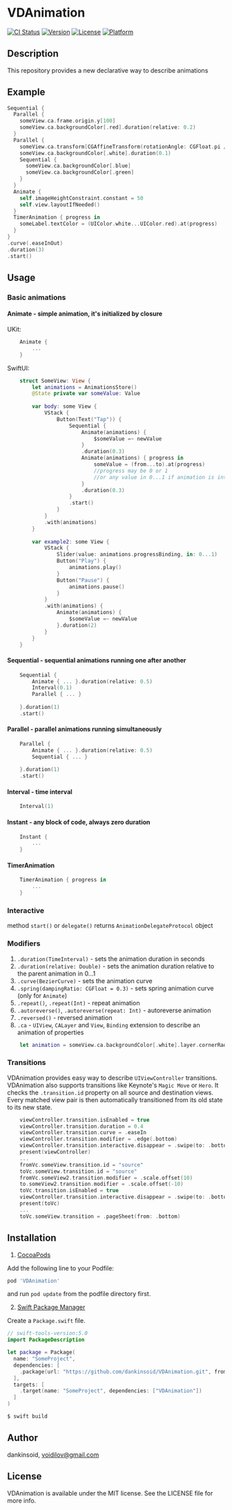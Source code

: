# VDAnimation

[![CI Status](https://img.shields.io/travis/dankinsoid/VDAnimation.svg?style=flat)](https://travis-ci.org/dankinsoid/VDAnimation)
[![Version](https://img.shields.io/cocoapods/v/VDAnimation.svg?style=flat)](https://cocoapods.org/pods/VDAnimation)
[![License](https://img.shields.io/cocoapods/l/VDAnimation.svg?style=flat)](https://cocoapods.org/pods/VDAnimation)
[![Platform](https://img.shields.io/cocoapods/p/VDAnimation.svg?style=flat)](https://cocoapods.org/pods/VDAnimation)


## Description
This repository provides a new declarative way to describe animations

## Example

```swift
Sequential {
  Parallel {
    someView.ca.frame.origin.y[100]
    someView.ca.backgroundColor[.red].duration(relative: 0.2)
  }
  Parallel {
    someView.ca.transform[CGAffineTransform(rotationAngle: CGFloat.pi / 3)]
    someView.ca.backgroundColor[.white].duration(0.1)
    Sequential {
      someView.ca.backgroundColor[.blue]
      someView.ca.backgroundColor[.green]
    }
  }
  Animate {
    self.imageHeightConstraint.constant = 50
    self.view.layoutIfNeeded()
  }
  TimerAnimation { progress in
  	someLabel.textColor = (UIColor.white...UIColor.red).at(progress)
  }
}
.curve(.easeInOut)
.duration(3)
.start()
```
## Usage
### Basic animations
#### Animate  - simple animation, it's initialized by closure
UKit:
```swift 
	Animate {
		...
	}
```
SwiftUI:
```swift 
	struct SomeView: View {
		let animations = AnimationsStore()
		@State private var someValue: Value
		
		var body: some View {
			VStack {
				Button(Text("Tap")) {
					Sequential {
						Animate(animations) {
							$someValue =~ newValue
						}
						.duration(0.3)
						Animate(animations) { progress in
							someValue = (from...to).at(progress)
							//progress may be 0 or 1
							//or any value in 0...1 if animation is interactive
						}
						.duration(0.3)
					}
					.start()
				}
			}
			.with(animations)
		}
		
		var example2: some View {
			VStack {
				Slider(value: animations.progressBinding, in: 0...1)
				Button("Play") {
					animations.play()
				}
				Button("Pause") {
					animations.pause()
				}
			}
			.with(animations) {
				Animate(animations) {
					$someValue =~ newValue
				}.duration(2)
			}
		}
	}
```
#### Sequential - sequential animations running one after another
```swift 
	Sequential {
		Animate { ... }.duration(relative: 0.5)
		Interval(0.1)
		Parallel { ... }
		
	}.duration(1)
	.start()
```
#### Parallel - parallel animations running simultaneously
```swift 
	Parallel {
		Animate { ... }.duration(relative: 0.5)
		Sequential { ... }
		
	}.duration(1)
	.start()
```
#### Interval - time interval
```swift 
	Interval(1)
```
#### Instant - any block of code, always zero duration
```swift 
	Instant {
		...
	}
```
#### TimerAnimation
```swift 
	TimerAnimation { progress in
		...
	}
```

### Interactive
method `start()` or `delegate()` returns `AnimationDelegateProtocol` object

### Modifiers
1. `.duration(TimeInterval)` - sets the animation duration in seconds
2. `.duration(relative: Double)` - sets the animation duration relative to the parent animation in 0...1
3. `.curve(BezierCurve)` - sets the animation curve
4. `.spring(dampingRatio: CGFloat = 0.3)` - sets spring animation curve (only for `Animate`)
5. `.repeat()`, `.repeat(Int)` - repeat animation
5. `.autoreverse()`, `.autoreverse(repeat: Int)` - autoreverse animation
5. `.reversed()` - reversed animation
6. `.ca` - `UIView`, `CALayer` and `View`, `Binding` extension to describe an animation of properties
```swift 
	let animation = someView.ca.backgroundColor[.white].layer.cornerRadius[8]
```

### Transitions
VDAnimation provides easy way to describe `UIViewController` transitions.
VDAnimation also supports transitions like Keynote's `Magic Move` or `Hero`. It checks the `.transition.id` property on all source and destination views. Every matched view pair is then automatically transitioned from its old state to its new state.
```swift 
	viewController.transition.isEnabled = true
	viewController.transition.duration = 0.4
	viewController.transition.curve = .easeIn
	viewController.transition.modifier = .edge(.bottom)
	viewController.transition.interactive.disappear = .swipe(to: .bottom)
	present(viewController)
	...
	fromVc.someView.transition.id = "source"
	toVc.someView.transition.id = "source"
	fromVc.someView2.transition.modifier = .scale.offset(10)
	to.someView2.transition.modifier = .scale.offset(-10)
	toVc.transition.isEnabled = true
	viewController.transition.interactive.disappear = .swipe(to: .bottom)
	present(toVc)
	...
	toVc.someView.transition = .pageSheet(from: .bottom)
```

## Installation
1.  [CocoaPods](https://cocoapods.org)

Add the following line to your Podfile:
```ruby
pod 'VDAnimation'
```
and run `pod update` from the podfile directory first.

2. [Swift Package Manager](https://github.com/apple/swift-package-manager)

Create a `Package.swift` file.
```swift
// swift-tools-version:5.0
import PackageDescription

let package = Package(
  name: "SomeProject",
  dependencies: [
    .package(url: "https://github.com/dankinsoid/VDAnimation.git", from: "0.1.3")
  ],
  targets: [
    .target(name: "SomeProject", dependencies: ["VDAnimation"])
  ]
)
```
```ruby
$ swift build
```

## Author

dankinsoid, voidilov@gmail.com

## License

VDAnimation is available under the MIT license. See the LICENSE file for more info.

